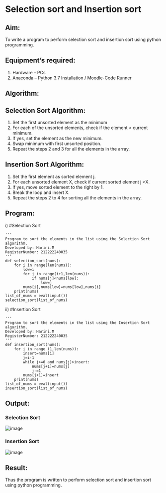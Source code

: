 # Selection sort and Insertion sort
## Aim:
To write a program to perform selection sort and insertion sort using python programming.

## Equipment’s required:
1.	Hardware – PCs
2.	Anaconda – Python 3.7 Installation / Moodle-Code Runner


## Algorithm:

## Selection Sort Algorithm:
1.	Set the first unsorted element as the minimum
2.	For each of the unsorted elements, check if the element < current minimum.
3.	If yes, set the element as the new minimum.
4.	Swap minimum with first unsorted position.
5.	Repeat the steps 2 and 3 for all the elements in the array.


## Insertion Sort Algorithm:
1.	Set the first element as sorted element j.
2.	For each unsorted element X, check if current sorted element j >X.
3.	If yes, move sorted element to the right by 1.
4.	Break the loop and insert X.
5.	Repeat the steps 2 to 4 for sorting all the elements in the array.


## Program:

i)	#Selection Sort
```
''' 
Program to sort the elements in the list using the Selection Sort algorithm.
Developed by: Harini.M
RegisterNumber: 212222240035
'''
def selection_sort(nums):
    for i in range(len(nums)):
        low=i
        for j in range(i+1,len(nums)):
            if nums[j]<nums[low]:
                low=j
        nums[i],nums[low]=nums[low],nums[i]
    print(nums)
list_of_nums = eval(input())
selection_sort(list_of_nums)

```
ii)	#Insertion Sort
```
''' 
Program to sort the elements in the list using the Insertion Sort algorithm.
Developed by: Harini.M
RegisterNumber: 212222240035
'''
def insertion_sort(nums):
    for i in range (1,len(nums)):
        insert=nums[i]
        j=i-1
        while j>=0 and nums[j]>insert:
            nums[j+1]=nums[j]
            j-=1
        nums[j+1]=insert
    print(nums)
list_of_nums = eval(input())
insertion_sort(list_of_nums)

```

## Output:
### Selection Sort

![image](https://github.com/Harinimuthu17/Sorting-Algorithm/assets/130278614/0d9d124f-7efc-44c3-a270-ef4afcf4f146)

### Insertion Sort
![image](https://github.com/Harinimuthu17/Sorting-Algorithm/assets/130278614/683527d7-c544-47b3-97cc-848123140f3d)


## Result:
Thus the program is written to perform selection sort and insertion sort using python programming.
